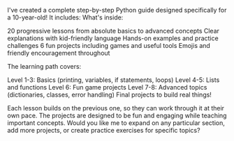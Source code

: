 I've created a complete step-by-step Python guide designed specifically for a 10-year-old! It includes:
What's inside:

20 progressive lessons from absolute basics to advanced concepts
Clear explanations with kid-friendly language
Hands-on examples and practice challenges
6 fun projects including games and useful tools
Emojis and friendly encouragement throughout

The learning path covers:

Level 1-3: Basics (printing, variables, if statements, loops)
Level 4-5: Lists and functions
Level 6: Fun game projects
Level 7-8: Advanced topics (dictionaries, classes, error handling)
Final projects to build real things!

Each lesson builds on the previous one, so they can work through it at their own pace. The projects are designed to be fun and engaging while teaching important concepts.
Would you like me to expand on any particular section, add more projects, or create practice exercises for specific topics?
